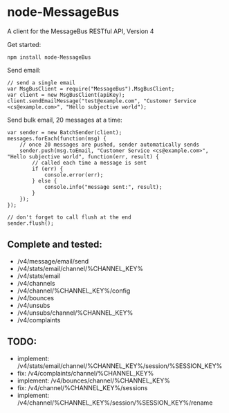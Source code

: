 node-MessageBus
================

A client for the MessageBus RESTful API, Version 4

Get started:

```
npm install node-MessageBus
```

Send email:

```
// send a single email
var MsgBusClient = require("MessageBus").MsgBusClient;
var client = new MsgBusClient(apiKey);
client.sendEmailMessage("test@example.com", "Customer Service <cs@example.com>", "Hello subjective world");
```

Send bulk email, 20 messages at a time:

```
var sender = new BatchSender(client);
messages.forEach(function(msg) {
	// once 20 messages are pushed, sender automatically sends
	sender.push(msg.toEmail, "Customer Service <cs@example.com>", "Hello subjective world", function(err, result) {
		// called each time a message is sent
		if (err) {
			console.error(err);
		} else {
			console.info("message sent:", result);
		}
	});
});

// don't forget to call flush at the end
sender.flush();
```

## Complete and tested:

 * /v4/message/email/send
 * /v4/stats/email/channel/%CHANNEL_KEY%
 * /v4/stats/email
 * /v4/channels
 * /v4/channel/%CHANNEL_KEY%/config
 * /v4/bounces
 * /v4/unsubs
 * /v4/unsubs/channel/%CHANNEL_KEY%
 * /v4/complaints

## TODO:

 * implement: /v4/stats/email/channel/%CHANNEL_KEY%/session/%SESSION_KEY%
 * fix: /v4/complaints/channel/%CHANNEL_KEY%
 * implement: /v4/bounces/channel/%CHANNEL_KEY%
 * fix: /v4/channel/%CHANNEL_KEY%/sessions
 * implement: /v4/channel/%CHANNEL_KEY%/session/%SESSION_KEY%/rename
